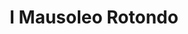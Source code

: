 ---
title: I Mausoleo Rotondo

mediaPath: /videos/mr_10_1905g-1080p.mp4
mediaPosition:  [296046.6725875602,4633977.098428775,129.31704996722706]
mediaRotation:  [0.7083788608819993,0.2870507157804339,0.24217050143332672,0.5976242333280946]
mediaScale: 1
cameraFOV: 48

cameraPosition:  [296049.142885441,4633974.550858838,128.7108191546104]
cameraTarget:  [296046.26493446354,4633977.518833447,129.4170912901677]

animationEntry: 2000
---